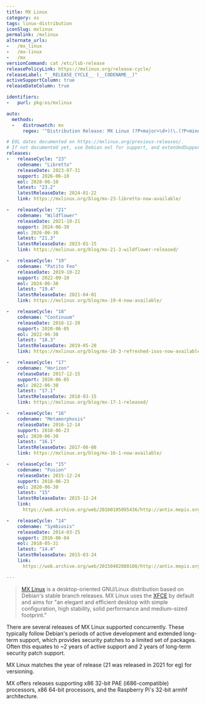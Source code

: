 ```yaml
---
title: MX Linux
category: os
tags: linux-distribution
iconSlug: mxlinux
permalink: /mxlinux
alternate_urls:
-   /mx_linux
-   /mx-linux
-   /mx
versionCommand: cat /etc/lsb-release
releasePolicyLink: https://mxlinux.org/release-cycle/
releaseLabel: "__RELEASE_CYCLE__ (__CODENAME__)"
activeSupportColumn: true
releaseDateColumn: true

identifiers:
-   purl: pkg:os/mxlinux

auto:
  methods:
  -   distrowatch: mx
      regex: '^Distribution Release: MX Linux (?P<major>\d+)(\.(?P<minor>\d+))?$'

# EOL dates documented on https://mxlinux.org/previous-releases/.
# If not documented yet, use Debian eol for support, and extendedSupport for eol.
releases:
-   releaseCycle: "23"
    codename: "Libretto"
    releaseDate: 2023-07-31
    support: 2026-06-10
    eol: 2028-06-10
    latest: "23.2"
    latestReleaseDate: 2024-01-22
    link: https://mxlinux.org/blog/mx-23-libretto-now-available/

-   releaseCycle: "21"
    codename: "Wildflower"
    releaseDate: 2021-10-21
    support: 2024-06-30
    eol: 2026-06-30
    latest: "21.3"
    latestReleaseDate: 2023-01-15
    link: https://mxlinux.org/blog/mx-21-3-wildflower-released/

-   releaseCycle: "19"
    codename: "Patito Feo"
    releaseDate: 2019-10-22
    support: 2022-09-10
    eol: 2024-06-30
    latest: "19.4"
    latestReleaseDate: 2021-04-01
    link: https://mxlinux.org/blog/mx-19-4-now-available/

-   releaseCycle: "18"
    codename: "Continuum"
    releaseDate: 2018-12-20
    support: 2020-06-05
    eol: 2022-06-30
    latest: "18.3"
    latestReleaseDate: 2019-05-28
    link: https://mxlinux.org/blog/mx-18-3-refreshed-isos-now-available/

-   releaseCycle: "17"
    codename: "Horizon"
    releaseDate: 2017-12-15
    support: 2020-06-05
    eol: 2022-06-30
    latest: "17.1"
    latestReleaseDate: 2018-03-15
    link: https://mxlinux.org/blog/mx-17-1-released/

-   releaseCycle: "16"
    codename: "Metamorphosis"
    releaseDate: 2016-12-14
    support: 2018-06-23
    eol: 2020-06-30
    latest: "16.1"
    latestReleaseDate: 2017-06-08
    link: https://mxlinux.org/blog/mx-16-1-now-available/

-   releaseCycle: "15"
    codename: "Fusion"
    releaseDate: 2015-12-24
    support: 2018-06-23
    eol: 2020-06-30
    latest: "15"
    latestReleaseDate: 2015-12-24
    link: 
      https://web.archive.org/web/20160105095436/http://antix.mepis.org/index.php?title=Main_Page

-   releaseCycle: "14"
    codename: "Symbiosis"
    releaseDate: 2014-03-25
    support: 2016-06-04
    eol: 2018-05-31
    latest: "14.4"
    latestReleaseDate: 2015-03-24
    link: 
      https://web.archive.org/web/20150402080108/http://antix.mepis.org/index.php?title=Main_Page

---
```


> [MX Linux](https://mxlinux.org/) is a desktop-oriented GNU/Linux distribution based on Debian's
> stable branch releases. MX Linux uses the [XFCE](https://xfce.org/) by default and aims for "an
> elegant and efficient desktop with simple configuration, high stability, solid performance and
> medium-sized footprint."

There are several releases of MX Linux supported concurrently. These typically follow Debian's
periods of active development and extended long-term support, which provides security patches to a
limited set of packages.  Often this equates to ~2 years of active support and 2 years of long-term
security patch support.

MX Linux matches the year of release (21 was released in 2021 for eg) for versioning.

MX offers releases supporting x86 32-bit PAE (i686-compatible) processors, x86 64-bit processors,
and the Raspberry Pi's 32-bit armhf architecture.

